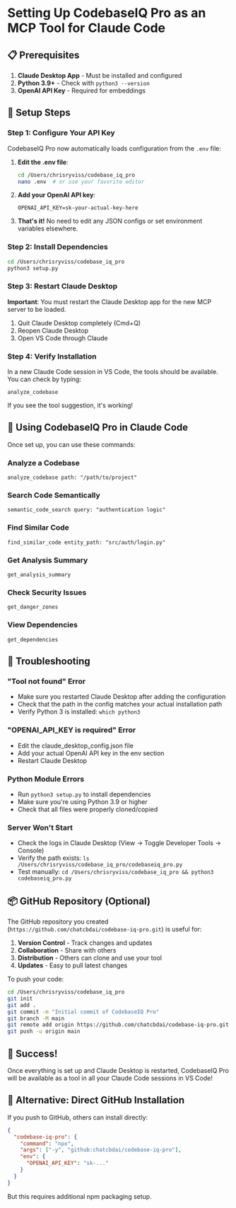 # Setting Up CodebaseIQ Pro as an MCP Tool for Claude Code

## 📋 Prerequisites

1. **Claude Desktop App** - Must be installed and configured
2. **Python 3.9+** - Check with `python3 --version`
3. **OpenAI API Key** - Required for embeddings

## 🚀 Setup Steps

### Step 1: Configure Your API Key

CodebaseIQ Pro now automatically loads configuration from the `.env` file:

1. **Edit the .env file**:
   ```bash
   cd /Users/chrisryviss/codebase_iq_pro
   nano .env  # or use your favorite editor
   ```

2. **Add your OpenAI API key**:
   ```
   OPENAI_API_KEY=sk-your-actual-key-here
   ```

3. **That's it!** No need to edit any JSON configs or set environment variables elsewhere.

### Step 2: Install Dependencies

```bash
cd /Users/chrisryviss/codebase_iq_pro
python3 setup.py
```

### Step 3: Restart Claude Desktop

**Important**: You must restart the Claude Desktop app for the new MCP server to be loaded.

1. Quit Claude Desktop completely (Cmd+Q)
2. Reopen Claude Desktop
3. Open VS Code through Claude

### Step 4: Verify Installation

In a new Claude Code session in VS Code, the tools should be available. You can check by typing:

```
analyze_codebase
```

If you see the tool suggestion, it's working!

## 🎯 Using CodebaseIQ Pro in Claude Code

Once set up, you can use these commands:

### Analyze a Codebase
```
analyze_codebase path: "/path/to/project"
```

### Search Code Semantically
```
semantic_code_search query: "authentication logic"
```

### Find Similar Code
```
find_similar_code entity_path: "src/auth/login.py"
```

### Get Analysis Summary
```
get_analysis_summary
```

### Check Security Issues
```
get_danger_zones
```

### View Dependencies
```
get_dependencies
```

## 🔧 Troubleshooting

### "Tool not found" Error
- Make sure you restarted Claude Desktop after adding the configuration
- Check that the path in the config matches your actual installation path
- Verify Python 3 is installed: `which python3`

### "OPENAI_API_KEY is required" Error
- Edit the claude_desktop_config.json file
- Add your actual OpenAI API key in the env section
- Restart Claude Desktop

### Python Module Errors
- Run `python3 setup.py` to install dependencies
- Make sure you're using Python 3.9 or higher
- Check that all files were properly cloned/copied

### Server Won't Start
- Check the logs in Claude Desktop (View → Toggle Developer Tools → Console)
- Verify the path exists: `ls /Users/chrisryviss/codebase_iq_pro/codebaseiq_pro.py`
- Test manually: `cd /Users/chrisryviss/codebase_iq_pro && python3 codebaseiq_pro.py`

## 📦 GitHub Repository (Optional)

The GitHub repository you created (`https://github.com/chatcbdai/codebase-iq-pro.git`) is useful for:

1. **Version Control** - Track changes and updates
2. **Collaboration** - Share with others
3. **Distribution** - Others can clone and use your tool
4. **Updates** - Easy to pull latest changes

To push your code:

```bash
cd /Users/chrisryviss/codebase_iq_pro
git init
git add .
git commit -m "Initial commit of CodebaseIQ Pro"
git branch -M main
git remote add origin https://github.com/chatcbdai/codebase-iq-pro.git
git push -u origin main
```

## 🎉 Success!

Once everything is set up and Claude Desktop is restarted, CodebaseIQ Pro will be available as a tool in all your Claude Code sessions in VS Code!

## 📝 Alternative: Direct GitHub Installation

If you push to GitHub, others can install directly:

```json
{
  "codebase-iq-pro": {
    "command": "npx",
    "args": ["-y", "github:chatcbdai/codebase-iq-pro"],
    "env": {
      "OPENAI_API_KEY": "sk-..."
    }
  }
}
```

But this requires additional npm packaging setup.